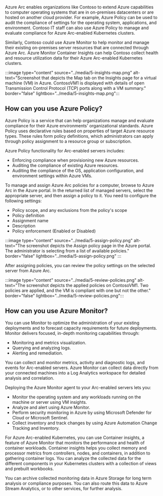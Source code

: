 Azure Arc enables organizations like Contoso to extend Azure capabilities to computer operating systems that are in on-premises datacenters or are hosted on another cloud provider. For example, Azure Policy can be used to audit the compliance of settings for the operating system, applications, and environment. Contoso IT staff can also use Azure Policy to manage and evaluate compliance for Azure Arc-enabled Kubernetes clusters.

Similarly, Contoso could use Azure Monitor to help monitor and manage their existing on-premises server resources that are connected through Azure Arc. Azure Monitor Container Insights can help Contoso collect health and resource utilization data for their Azure Arc-enabled Kubernetes clusters.

:::image type="content" source="../media/5-insights-map.png" alt-text="Screenshot that depicts the Map tab on the Insights page for a virtual machine (VM) in Azure. ContosoVM1 is displayed with details of open Transmission Control Protocol (TCP) ports along with a VM summary." border="false" lightbox="../media/5-insights-map.png":::

## How can you use Azure Policy?

Azure Policy is a service that can help organizations manage and evaluate compliance for their Azure environments' organizational standards. Azure Policy uses declarative rules based on properties of target Azure resource types. These rules form policy definitions, which administrators can apply through policy assignment to a resource group or subscription.

Azure Policy functionality for Arc-enabled servers includes:

- Enforcing compliance when provisioning new Azure resources.
- Auditing the compliance of existing Azure resources.
- Auditing the compliance of the OS, application configuration, and environment settings within Azure VMs.

To manage and assign Azure Arc policies for a computer, browse to Azure Arc in the Azure portal. In the returned list of managed servers, select the appropriate server, and then assign a policy to it. You need to configure the following settings:

- Policy scope, and any exclusions from the policy's scope
- Policy definition
- Assignment name
- Description
- Policy enforcement (Enabled or Disabled)

:::image type="content" source="../media/5-assign-policy.png" alt-text="The screenshot depicts the Assign policy page in the Azure portal. The administrator is selecting from a list of available policies." border="false" lightbox="../media/5-assign-policy.png" :::

After assigning policies, you can review the policy settings on the selected server from Azure Arc.

:::image type="content" source="../media/5-review-policies.png" alt-text="The screenshot depicts the applied policies on ContosoVM1. Two policies are applied, and the VM is compliant with one but not the other." border="false" lightbox="../media/5-review-policies.png":::

## How can you use Azure Monitor?

You can use Monitor to optimize the administration of your existing deployments and to forecast capacity requirements for future deployments. Monitor delivers focused, in-depth monitoring capabilities through:

- Monitoring and metrics visualization.
- Querying and analyzing logs.
- Alerting and remediation.

You can collect and monitor metrics, activity and diagnostic logs, and events for Arc-enabled servers. Azure Monitor can collect data directly from your connected machines into a Log Analytics workspace for detailed analysis and correlation.

Deploying the Azure Monitor agent to your Arc-enabled servers lets you:

- Monitor the operating system and any workloads running on the machine or server using VM insights.
- Analyze and alert using Azure Monitor.
- Perform security monitoring in Azure by using Microsoft Defender for Cloud or Microsoft Sentinel.
- Collect inventory and track changes by using Azure Automation Change Tracking and Inventory.

For Azure Arc-enabled Kubernetes, you can use Container insights, a feature of Azure Monitor that monitors the performance and health of container workloads. Container insights helps you collect memory and processor metrics from controllers, nodes, and containers, in addition to gathering container logs. You can analyze the collected data for the different components in your Kubernetes clusters with a collection of views and prebuilt workbooks.

You can archive collected monitoring data in Azure Storage for long term analysis or compliance purposes. You can also route this data to Azure Stream Analytics, or to other services, for further analysis.
